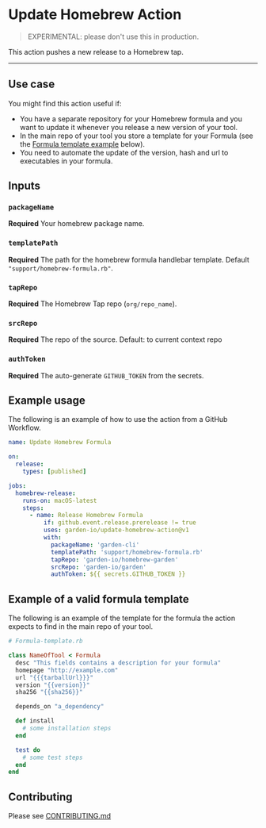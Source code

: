# Update Homebrew Action

> EXPERIMENTAL: please don't use this in production.

This action pushes a new release to a Homebrew tap.

---

## Use case

You might find this action useful if:

- You have a separate repository for your Homebrew formula and you want to update it whenever you release a new version of your tool.
- In the main repo of your tool you store a template for your Formula (see the [Formula template example](#Example-of-a-valid-formula-template) below).
- You need to automate the update of the version, hash and url to executables in your formula.

## Inputs

### `packageName`

**Required** Your homebrew package name.

### `templatePath`

**Required** The path for the homebrew formula handlebar template. Default `"support/homebrew-formula.rb"`.

### `tapRepo`

**Required** The Homebrew Tap repo (`org/repo_name`).

### `srcRepo`

**Required** The repo of the source. Default: to current context repo

### `authToken`

**Required** The auto-generate `GITHUB_TOKEN` from the secrets.

## Example usage

The following is an example of how to use the action from a GitHub Workflow.

```yaml
name: Update Homebrew Formula

on:
  release:
    types: [published]

jobs:
  homebrew-release:
    runs-on: macOS-latest
    steps:
      - name: Release Homebrew Formula
          if: github.event.release.prerelease != true
          uses: garden-io/update-homebrew-action@v1
          with:
            packageName: 'garden-cli'
            templatePath: 'support/homebrew-formula.rb'
            tapRepo: 'garden-io/homebrew-garden'
            srcRepo: 'garden-io/garden'
            authToken: ${{ secrets.GITHUB_TOKEN }}
```

## Example of a valid formula template

The following is an example of the template for the formula the action expects to find in the main repo of your tool.

```ruby
# Formula-template.rb

class NameOfTool < Formula
  desc "This fields contains a description for your formula"
  homepage "http://example.com"
  url "{{{tarballUrl}}}"
  version "{{version}}"
  sha256 "{{sha256}}"

  depends_on "a_dependency"

  def install
    # some installation steps
  end

  test do
    # some test steps
  end
end

```

## Contributing

Please see [CONTRIBUTING.md](./CONTRIBUTING.md)